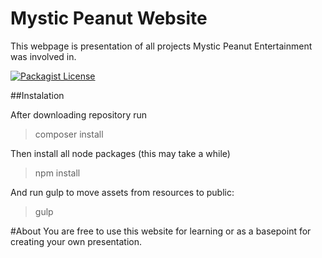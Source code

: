 # Mystic Peanut Website

This webpage is presentation of all projects Mystic Peanut Entertainment was involved in.


[![Packagist License](https://poser.pugx.org/barryvdh/laravel-elfinder/license.png)](http://choosealicense.com/licenses/mit/)

##Instalation

After downloading repository run

>composer install

Then install all node packages (this may take a while)

>npm install

And run gulp to move assets from resources to public:

>gulp

#About
You are free to use this website for learning or as a basepoint for creating your own presentation.
